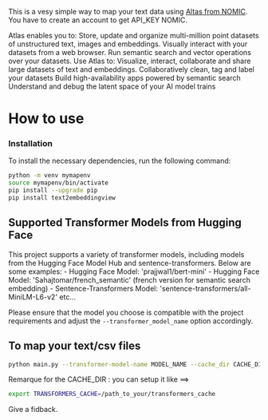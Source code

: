 This is a vesy simple way to map your text data using [Altas from NOMIC](https://docs.nomic.ai/index.html).
You have to create an account to get API_KEY NOMIC. 

Atlas enables you to:
Store, update and organize multi-million point datasets of unstructured text, images and embeddings.
Visually interact with your datasets from a web browser.
Run semantic search and vector operations over your datasets.
Use Atlas to:
Visualize, interact, collaborate and share large datasets of text and embeddings.
Collaboratively clean, tag and label your datasets
Build high-availability apps powered by semantic search
Understand and debug the latent space of your AI model trains

# How to use
### Installation

To install the necessary dependencies, run the following command:

```bash
python -m venv mymapenv 
source mymapenv/bin/activate
pip install --upgrade pip 
pip install text2embeddingview 
```

## Supported Transformer Models from Hugging Face 

This project supports a variety of transformer models, including models from the Hugging Face Model Hub and sentence-transformers. Below are some examples:
    - Hugging Face Model: 'prajjwal1/bert-mini'
    - Hugging Face Model: 'Sahajtomar/french_semantic'  (french version for semantic search embedding) 
    - Sentence-Transformers Model: 'sentence-transformers/all-MiniLM-L6-v2' etc...

Please ensure that the model you choose is compatible with the project requirements and adjust the `--transformer_model_name` option accordingly.

## To map your text/csv  files

```bash
python main.py --transformer-model-name MODEL_NAME --cache_dir CACHE_DIR --batch-size BATCH_SIZE --file-path FILE_PATH
```
Remarque for the CACHE_DIR : you can setup it like ==> 

```bash
export TRANSFORMERS_CACHE=/path_to_your/transformers_cache
```

Give a fidback. 
